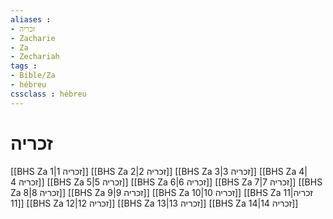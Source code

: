 ```yaml
---
aliases : 
- זכריה
- Zacharie
- Za
- Zechariah
tags : 
- Bible/Za
- hébreu
cssclass : hébreu
---
```


# זכריה

[[BHS Za 1|זכריה 1]]
[[BHS Za 2|זכריה 2]]
[[BHS Za 3|זכריה 3]]
[[BHS Za 4|זכריה 4]]
[[BHS Za 5|זכריה 5]]
[[BHS Za 6|זכריה 6]]
[[BHS Za 7|זכריה 7]]
[[BHS Za 8|זכריה 8]]
[[BHS Za 9|זכריה 9]]
[[BHS Za 10|זכריה 10]]
[[BHS Za 11|זכריה 11]]
[[BHS Za 12|זכריה 12]]
[[BHS Za 13|זכריה 13]]
[[BHS Za 14|זכריה 14]]
